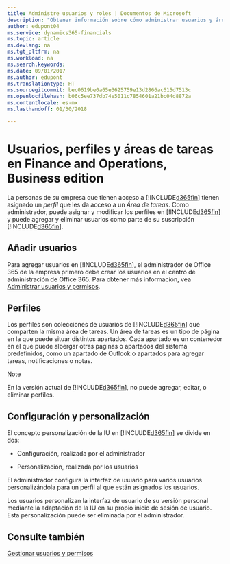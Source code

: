 ```yaml
---
title: Administre usuarios y roles | Documentos de Microsoft
description: "Obtener información sobre cómo administrar usuarios y áreas de tareas en Finance and Operations, Business edition."
author: edupont04
ms.service: dynamics365-financials
ms.topic: article
ms.devlang: na
ms.tgt_pltfrm: na
ms.workload: na
ms.search.keywords: 
ms.date: 09/01/2017
ms.author: edupont
ms.translationtype: HT
ms.sourcegitcommit: bec0619be0a65e3625759e13d2866ac615d7513c
ms.openlocfilehash: b06c5ee737db74e5011c7854601a21bc04d8872a
ms.contentlocale: es-mx
ms.lasthandoff: 01/30/2018

---
```

# <a name="users-profiles-and-role-centers-in-finance-and-operations-business-edition"></a>Usuarios, perfiles y áreas de tareas en Finance and Operations, Business edition
La personas de su empresa que tienen acceso a [!INCLUDE[d365fin](includes/d365fin_md.md)] tienen asignado un *perfil* que les da acceso a un *Área de tareas*. Como administrador, puede asignar y modificar los perfiles en [!INCLUDE[d365fin](includes/d365fin_md.md)] y puede agregar y eliminar usuarios como parte de su suscripción [!INCLUDE[d365fin](includes/d365fin_md.md)].  

## <a name="adding-users"></a>Añadir usuarios
Para agregar usuarios en [!INCLUDE[d365fin](includes/d365fin_md.md)], el administrador de Office 365 de la empresa primero debe crear los usuarios en el centro de administración de Office 365. Para obtener más información, vea [Administrar usuarios y permisos](ui-how-users-permissions.md).  

## <a name="profiles"></a>Perfiles
Los perfiles son colecciones de usuarios de [!INCLUDE[d365fin](includes/d365fin_md.md)] que comparten la misma área de tareas. Un área de tareas es un tipo de página en la que puede situar distintos apartados. Cada apartado es un contenedor en el que puede albergar otras páginas o apartados del sistema predefinidos, como un apartado de Outlook o apartados para agregar tareas, notificaciones o notas.  

> [!NOTE]  
>  En la versión actual de [!INCLUDE[d365fin](includes/d365fin_md.md)], no puede agregar, editar, o eliminar perfiles.  

## <a name="configuration-and-personalization"></a>Configuración y personalización
El concepto personalización de la IU en [!INCLUDE[d365fin](includes/d365fin_md.md)] se divide en dos:  

-   Configuración, realizada por el administrador  

-   Personalización, realizada por los usuarios  

El administrador configura la interfaz de usuario para varios usuarios personalizándola para un perfil al que están asignados los usuarios.  

Los usuarios personalizan la interfaz de usuario de su versión personal mediante la adaptación de la IU en su propio inicio de sesión de usuario. Esta personalización puede ser eliminada por el administrador.  

## <a name="see-also"></a>Consulte también  
[Gestionar usuarios y permisos](ui-how-users-permissions.md)  
<!-- [Customize the User Interface](../customize-the-user-interface.md)   
 [Security Overview](../Security%20Overview.md)-->

